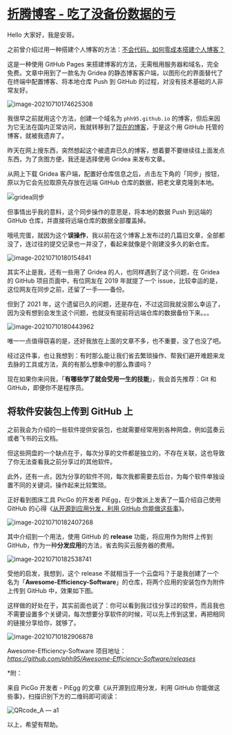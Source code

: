 # [折腾博客 - 吃了没备份数据的亏](https://github.com/phh95/gitblog/issues/2)

Hello 大家好，我是安哥。

之前曾介绍过用一种搭建个人博客的方法：[不会代码，如何零成本搭建个人博客？](https://mp.weixin.qq.com/s?__biz=MzAxMjY0NTY5OA==&mid=2649880748&idx=1&sn=fb0ff081986dd788107f7bc867fb1853&chksm=83abfc81b4dc75970614ff85e078d47bb012214f0c4002fa2628651f44e416d0ef31d52dbe6f&token=1045425881&lang=zh_CN#rd)  

这是一种使用 GitHub Pages 来搭建博客的方法，无需租用服务器和域名，完全免费。文章中用到了一款名为 Gridea 的静态博客客户端，以图形化的界面替代了在终端中配置博客、将本地仓库 Push 到 GitHub 的过程，对没有技术基础的人非常友好。

![image-20210710174625308](https://article-picbed-1302715071.cos.ap-guangzhou.myqcloud.com/PicGo/image-20210710174625308.png)



我很早之前就用这个方法，创建一个域名为 `phh95.github.io` 的博客，但后来因为它无法在国内正常访问，我就转移到了[现在的博客](https://mp.weixin.qq.com/s?__biz=MzAxMjY0NTY5OA==&mid=2649893670&idx=1&sn=1f3f91248ade0d5f1bbe3c2046990d63&chksm=83a82f0bb4dfa61d463dfe7af7ecafa21ac0cf1bee21b1b147990b83f657f687d3857db40bf8&token=1045425881&lang=zh_CN#rd)，于是这个用 GitHub 托管的博客，就被我遗弃了。



昨天在网上搜东西，突然想起这个被遗弃已久的博客，想着要不要继续往上面发点东西，为了贪图方便，我还是选择使用 Gridea 来发布文章。



从网上下载 Gridea 客户端，配置好仓库信息之后，点击左下角的「同步」按钮，原以为它会先拉取原先存放在远端 GitHub 仓库的数据，把老文章克隆到本地。



![gridea同步](https://article-picbed-1302715071.cos.ap-guangzhou.myqcloud.com/PicGo/gridea%E5%90%8C%E6%AD%A5.png)



但事情出乎我的意料，这个同步操作的意思是，将本地的数据 Push 到远端的 GitHub 仓库，并直接将远端仓库的数据全部覆盖掉。



哦吼完蛋，就因为这个**误操作**，我以前在这个博客上发布过的几篇旧文章，全部都没了，连过往的提交记录也一并没了，看起来就像是个刚建没多久的新仓库。



![image-20210710180154841](https://article-picbed-1302715071.cos.ap-guangzhou.myqcloud.com/PicGo/image-20210710180154841.png)



其实不止是我，还有一些用了 Gridea 的人，也同样遇到了这个问题，在 Gridea 的 GitHub 项目页面中，有位网友在 2019 年就提了一个 issue，比较幸运的是，这位网友在同步之前，还留了一手——备份。



但到了 2021 年，这个遗留已久的问题，还是存在，不过这回我就没那么幸运了，因为没有想到会发生这个问题，也就没有提前将远端仓库的数据备份下来。。。



![image-20210710180443962](https://article-picbed-1302715071.cos.ap-guangzhou.myqcloud.com/PicGo/image-20210710180443962.png)



唯一一点值得窃喜的是，还好我放在上面的文章不多，也不重要，没了也没了吧。



经过这件事，也让我想到：有时那么能让我们省去繁琐操作、帮我们避开难题来龙去脉的工具或方法，真的有那么想象中的那么靠谱吗？



现在如果你来问我，「**有哪些学了就会受用一生的技能**」，我会首先推荐：Git 和 GitHub，即便你不是程序员。



## 将软件安装包上传到 GitHub 上



之前我会为介绍的一些软件提供安装包，也就需要经常用到各种网盘，例如蓝奏云或者飞书的云文档。



但这些网盘的一个缺点在于，每次分享的文件都是独立的，不存在关联，这也导致了你无法查看我之前分享过的其他软件。



此外，还有一点，因为分享的软件不同，每次我都需要去后台，为每个软件单独设置不同的关键词，操作起来比较繁琐。



正好看到图床工具 PicGo 的开发者 PiEgg，在少数派上发表了一篇介绍自己使用 GitHub 的心得《[从开源到应用分发，利用 GitHub 你能做这些事](https://sspai.com/post/66131)》。



![image-20210710182407268](https://article-picbed-1302715071.cos.ap-guangzhou.myqcloud.com/PicGo/image-20210710182407268.png)



其中介绍到一个用法，使用 GitHub 的 **release** 功能，将应用作为附件上传到 GitHub，作为一种**分发应用**的方法，省去购买云服务器的费用。



![image-20210710182538741](https://article-picbed-1302715071.cos.ap-guangzhou.myqcloud.com/PicGo/image-20210710182538741.png)



受他的启发，我想到，这个 release 不就相当于一个云盘吗？于是我创建了一个名为「**Awesome-Efficiency-Software**」的仓库，将两个应用的安装包作为附件上传到 GitHub 中，效果如下图。



这样做的好处在于，其实前面也说了：你可以看到我过往分享过的软件，而且我也不需要设置多个关键词，每次想要分享软件的时候，可以先上传到这里，再把相同的链接分享给你，就够了。



![image-20210710182906878](https://article-picbed-1302715071.cos.ap-guangzhou.myqcloud.com/PicGo/image-20210710182906878.png)



Awesome-Efficiency-Software 项目地址：
*https://github.com/phh95/Awesome-Efficiency-Software/releases* 



*附：

来自 PicGo 开发者 - PiEgg 的文章《从开源到应用分发，利用 GitHub 你能做这些事》，扫描识别下方的二维码即可阅读：

![QRcode_A — a1](https://article-picbed-1302715071.cos.ap-guangzhou.myqcloud.com/PicGo/QRcode_A%20%E2%80%94%20a1.png)    

以上，希望有帮助。     